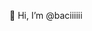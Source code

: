 👋 Hi, I’m @baciiiiii

<!---
baciiiiii/baciiiiii is a ✨ special ✨ repository because its `README.md` (this file) appears on your GitHub profile.
You can click the Preview link to take a look at your changes.
--->
